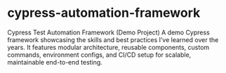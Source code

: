 # cypress-automation-framework
Cypress Test Automation Framework (Demo Project) A demo Cypress framework showcasing the skills and best practices I’ve learned over the years. It features modular architecture, reusable components, custom commands, environment configs, and CI/CD setup for scalable, maintainable end-to-end testing.
